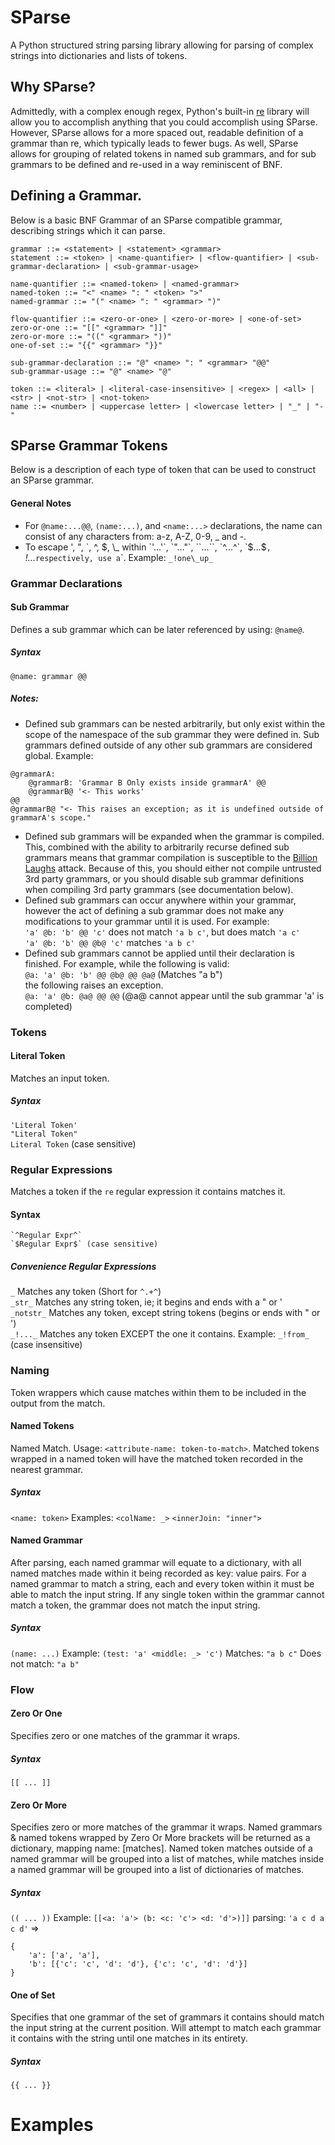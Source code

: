 # SParse
A Python structured string parsing library allowing for parsing of complex strings into dictionaries and lists of tokens.

## Why SParse?
Admittedly, with a complex enough regex, Python's built-in [re](https://docs.python.org/3.6/library/re.html) library will allow you to accomplish anything that you could accomplish using SParse.  However, SParse allows for a more spaced out, readable definition of a grammar than re, which typically leads to fewer bugs.  As well, SParse allows for grouping of related tokens in named sub grammars, and for sub grammars to be defined and re-used in a way reminiscent of BNF.

## Defining a Grammar.
Below is a basic BNF Grammar of an SParse compatible grammar, describing strings which it can parse.
```
grammar ::= <statement> | <statement> <grammar>
statement ::= <token> | <name-quantifier> | <flow-quantifier> | <sub-grammar-declaration> | <sub-grammar-usage>

name-quantifier ::= <named-token> | <named-grammar>
named-token ::= "<" <name> ": " <token> ">"
named-grammar ::= "(" <name> ": " <grammar> ")"

flow-quantifier ::= <zero-or-one> | <zero-or-more> | <one-of-set>
zero-or-one ::= "[[" <grammar> "]]"
zero-or-more ::= "((" <grammar> "))"
one-of-set ::= "{{" <grammar> "}}"

sub-grammar-declaration ::= "@" <name> ": " <grammar> "@@"
sub-grammar-usage ::= "@" <name> "@"

token ::= <literal> | <literal-case-insensitive> | <regex> | <all> | <str> | <not-str> | <not-token>
name ::= <number> | <uppercase letter> | <lowercase letter> | "_" | "-"
```

## SParse Grammar Tokens
Below is a description of each type of token that can be used to construct an SParse grammar.
#### General Notes
- For `@name:...@@`, `(name:...)`, and `<name:...>` declarations, the name can consist of any characters from: a-z, A-Z, 0-9, \_ and -.
- To escape ', ", \`, ^, $, \_ within `'...'`, `"..."`, ``...``, `^...^`, `$...$`, `_!..._`
          respectively, use a `\`. Example: `_!one\_up_`

### Grammar Declarations

#### Sub Grammar
Defines a sub grammar which can be later referenced by using: `@name@`.  

##### Syntax
`@name: grammar @@`  

##### Notes:
- Defined sub grammars can be nested arbitrarily, but only exist within the scope of the
  namespace of the sub grammar they were defined in.  Sub grammars defined outside of any
  other sub grammars are considered global. Example:
```
@grammarA: 
    @grammarB: 'Grammar B Only exists inside grammarA' @@  
    @grammarB@ '<- This works'  
@@  
@grammarB@ "<- This raises an exception; as it is undefined outside of grammarA's scope."
```  
- Defined sub grammars will be expanded when the grammar is compiled.  This, combined with
  the ability to arbitrarily recurse defined sub grammars means that grammar compilation is
  susceptible to the [Billion Laughs](https://en.wikipedia.org/wiki/Billion_laughs) attack.
  Because of this, you should either not compile untrusted 3rd party grammars, or you should
  disable sub grammar definitions when compiling 3rd party grammars (see documentation below).
- Defined sub grammars can occur anywhere within your grammar, however the act of defining a
  sub grammar does not make any modifications to your grammar until it is used.  For example:  
  `'a' @b: 'b' @@ 'c'` does not match `'a b c'`, but does match `'a c'`  
  `'a' @b: 'b' @@ @b@ 'c'` matches `'a b c'`
- Defined sub grammars cannot be applied until their declaration is finished.  For example,
  while the following is valid:  
  `@a: 'a' @b: 'b' @@ @b@ @@ @a@` (Matches "a b")  
  the following raises an exception.  
  `@a: 'a' @b: @a@ @@ @@` (@a@ cannot appear until the sub grammar 'a' is completed)

### Tokens

#### Literal Token
Matches an input token.

##### Syntax
`'Literal Token'`  
`"Literal Token"`  
``Literal Token`` (case sensitive)  

### Regular Expressions
Matches a token if the `re` regular expression it contains matches it.

#### Syntax
    `^Regular Expr^`  
    `$Regular Expr$` (case sensitive)  

##### Convenience Regular Expressions
`_` Matches any token (Short for `^.+^`)  
`_str_` Matches any string token, ie; it begins and ends with a " or '  
`_notstr_` Matches any token, except string tokens (begins or ends with " or ')  
`_!..._` Matches any token EXCEPT the one it contains.  Example: `_!from_` (case insensitive)

### Naming
Token wrappers which cause matches within them to be included in the output from the match.

#### Named Tokens
Named Match. Usage: `<attribute-name: token-to-match>`.
Matched tokens wrapped in a named token will have the matched token recorded in the nearest grammar.

##### Syntax
`<name: token>` Examples: `<colName: _>` `<innerJoin: "inner">`

#### Named Grammar
After parsing, each named grammar will equate to a dictionary, with all named
matches made within it being recorded as key: value pairs.
For a named grammar to match a string, each and every token within it must be able to match the input string.  If any single
token within the grammar cannot match a token, the grammar does not match the input string.
##### Syntax
`(name: ...)` Example: `(test: 'a' <middle: _> 'c')`
                      Matches: `"a b c"`
                      Does not match: `"a b"`

### Flow

#### Zero Or One
Specifies zero or one matches of the grammar it wraps.

##### Syntax
`[[ ... ]]`

#### Zero Or More
Specifies zero or more matches of the grammar it wraps.
Named grammars & named tokens wrapped by Zero Or More brackets will be returned as a dictionary, mapping name: [matches].
Named token matches outside of a named grammar will be grouped into a list of matches, while matches inside a named
grammar will be grouped into a list of dictionaries of matches.

##### Syntax
`(( ... ))` Example: `[[<a: 'a'> (b: <c: 'c'> <d: 'd'>)]]` parsing: `'a c d a c d'`
=>
```
{
    'a': ['a', 'a'],
    'b': [{'c': 'c', 'd': 'd'}, {'c': 'c', 'd': 'd'}]
}
```

#### One of Set
Specifies that one grammar of the set of grammars it contains should match the input string at the current position.
Will attempt to match each grammar it contains with the string until one matches in its entirety.

##### Syntax
`{{ ... }}`

# Examples
